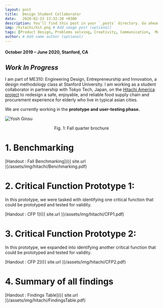 ```yaml
---
layout: post
title:  Design Student Collaborator
date:   2020-02-23 13:32:20 +0300
description: You’ll find this post in your `_posts` directory. Go ahead and edit it and re-build the site to see your changes. # Add post description (optional)
img: /hitachi/hit.png # Add image post (optional)
tags: [Product Design, Problems solving, Creativity, Communication,  Mechatronics, Arduino, Solidworks, CAD, 3Dprinting, Prototyping]
author: # Add name author (optional)
---
```


#### October 2019 – June 2020, Stanford, CA

## ***Work In Progress***

I am part of ME310: Engineering Design, Entrepreneurship and Innovation, a design methodology class at Stanford University.
I am working as a student collaborator in partnership with Tokyo Tech, Japan, on the [Hitachi America project](http://our310.stanford.edu/index.php/Projects/HomePage#Hitachi_America) to redesign a safe, enjoyable, and reliable food supply chain and procurement experience for elderly who live in typical asian cities.

We are currently working in the **prototype and user-testing phase.**


![Yosh Ginsu]({{site.baseurl}}/assets/img/hitachi/fig1.jpg)
<center> Fig. 1: Fall quarter brochure </center>

# 1. Benchmarking

[Handout : Fall Benchmarking]({{ site.url }}/assets/img/hitachi/Benchmarking.pdf)

# 2. Critical Function Prototype 1:

In this prototype, we were tasked with identifying one critical function that could be prototyped and tested for validity.

[Handout : CFP 1]({{ site.url }}/assets/img/hitachi/CFP1.pdf)

# 3. Critical Function Prototype 2:

In this prototype, we expanded into identifying another  critical function that could be prototyped and tested for validity.

[Handout : CFP 2]({{ site.url }}/assets/img/hitachi/CFP2.pdf)

# 4. Summary of all findings

[Handout : Findings Table]({{ site.url }}/assets/img/hitachi/FindingsTable.pdf)




<!-- The Design Journey

1. Critical Function Prototype:

2. Critical Experience Prototype:

3. Dark Horse Prototype 1:

4. Dark Horse Prototype 2

5. Funky System Prototype

6. Functional System Prototype -->
